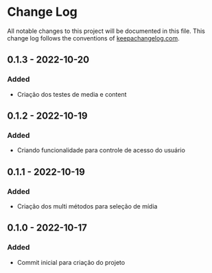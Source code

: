 # Change Log
All notable changes to this project will be documented in this file. This change log follows the conventions of [keepachangelog.com](http://keepachangelog.com/).

## 0.1.3 - 2022-10-20
### Added
- Criação dos testes de media e content

## 0.1.2 - 2022-10-19
### Added
- Criando funcionalidade para controle de acesso do usuário

## 0.1.1 - 2022-10-19
### Added
- Criação dos multi métodos para seleção de mídia 

## 0.1.0 - 2022-10-17
### Added
- Commit inicial para criação do projeto